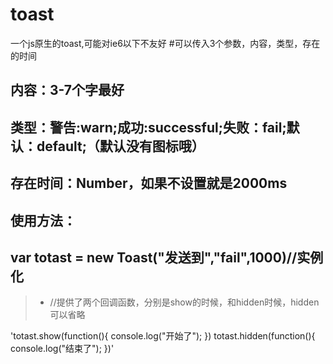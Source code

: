 # toast
一个js原生的toast,可能对ie6以下不友好
#可以传入3个参数，内容，类型，存在的时间
## 内容：3-7个字最好
## 类型：警告:warn;成功:successful;失败：fail;默认：default;（默认没有图标哦）
## 存在时间：Number，如果不设置就是2000ms
## 使用方法：
## var totast = new Toast("发送到","fail",1000)//实例化
>* //提供了两个回调函数，分别是show的时候，和hidden时候，hidden可以省略

'totast.show(function(){
      console.log("开始了");
     })
   totast.hidden(function(){
       console.log("结束了");
     })'
